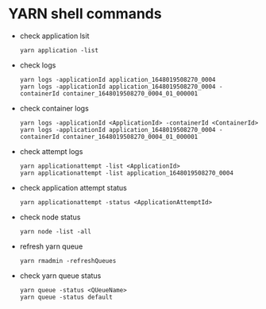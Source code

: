 # YARN shell commands
- check application lsit
    ```shell
    yarn application -list
    ```
- check logs
  ```shell
  yarn logs -applicationId application_1648019508270_0004
  yarn logs -applicationId application_1648019508270_0004 -containerId container_1648019508270_0004_01_000001
  ```
- check container logs
  ```shell
  yarn logs -applicationId <ApplicationId> -containerId <ContainerId>
  yarn logs -applicationId application_1648019508270_0004 -containerId container_1648019508270_0004_01_000001
  ```
- check attempt logs
  ```shell
  yarn applicationattempt -list <ApplicationId>
  yarn applicationattempt -list application_1648019508270_0004
  ```
- check application attempt status
  ```shell
  yarn applicationattempt -status <ApplicationAttemptId>
  ```
- check node status
  ```shell
  yarn node -list -all
  ```
- refresh yarn queue 
  ```shell
  yarn rmadmin -refreshQueues
  ```
- check yarn queue status
  ```shell
  yarn queue -status <QUeueName>
  yarn queue -status default
  ```